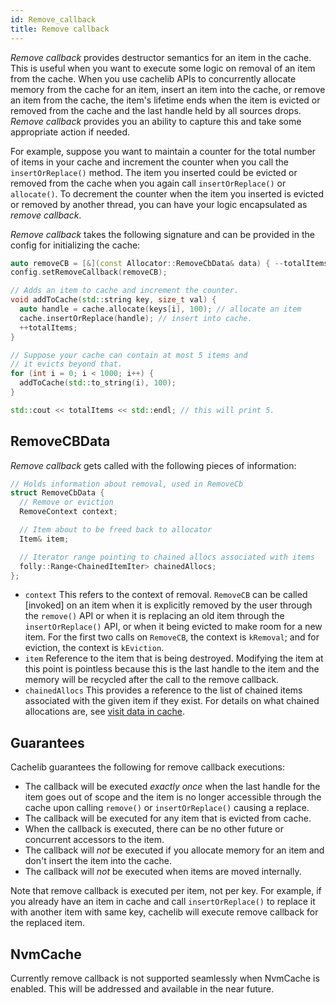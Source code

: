 ```yaml
---
id: Remove_callback
title: Remove callback
---
```


*Remove callback* provides destructor semantics for an item in the cache. This is useful when you want to execute some logic on removal of an item from the cache. When you use cachelib APIs to concurrently allocate memory from the cache for an item, insert an item into the cache, or remove an item from the cache, the item's lifetime ends when the item is evicted or removed from the cache and the last handle held by all sources drops. *Remove callback* provides you an ability to capture this and take some appropriate action if needed.

For example, suppose you want to maintain a counter for the total number of items in your cache and increment the counter when you call the `insertOrReplace()` method. The item you inserted could be evicted or removed from the cache when you again call `insertOrReplace()` or `allocate()`. To decrement the counter when the item you inserted is evicted or removed by another thread, you can have your logic encapsulated as *remove callback*.

*Remove callback* takes the following signature and can be provided in the config for initializing the cache:


```cpp
auto removeCB = [&](const Allocator::RemoveCbData& data) { --totalItems; };
config.setRemoveCallback(removeCB);

// Adds an item to cache and increment the counter.
void addToCache(std::string key, size_t val) {
  auto handle = cache.allocate(keys[i], 100); // allocate an item
  cache.insertOrReplace(handle); // insert into cache.
  ++totalItems;
}

// Suppose your cache can contain at most 5 items and
// it evicts beyond that.
for (int i = 0; i < 1000; i++) {
  addToCache(std::to_string(i), 100);
}

std::cout << totalItems << std::endl; // this will print 5.
```


## RemoveCBData

*Remove callback* gets called with the following pieces of information:


```cpp
// Holds information about removal, used in RemoveCb
struct RemoveCbData {
  // Remove or eviction
  RemoveContext context;

  // Item about to be freed back to allocator
  Item& item;

  // Iterator range pointing to chained allocs associated with items
  folly::Range<ChainedItemIter> chainedAllocs;
};
```


* `context` This refers to the context of removal. `RemoveCB` can be called [invoked] on an item when it is explicitly removed by the user through the `remove()` API or when it is replacing an old item through the `insertOrReplace()` API, or when it being evicted to make room for a new item. For the first two calls on `RemoveCB`, the context is `kRemoval`; and for eviction, the context is `kEviction`.
* `item` Reference to the item that is being destroyed. Modifying the item at this point is pointless because this is the last handle to the item and the memory will be recycled after the call to the remove callback.
* `chainedAllocs` This provides a reference to the list of chained items associated with the given item if they exist. For details on what chained allocations are, see [visit data in cache](Visit_data_in_cache).

## Guarantees

Cachelib guarantees the following for remove callback executions:

* The callback will be executed *exactly once* when the last handle for the item goes out of scope and the item is no longer accessible through the cache upon calling `remove()` or `insertOrReplace()` causing a replace.
* The callback will be executed for any item that is evicted from cache.
* When the callback is executed, there can be no other future or concurrent accessors to the item.
* The callback will *not* be executed if you allocate memory for an item and don't insert the item into the cache.
* The callback will *not* be executed when items are moved internally.

Note that remove callback is executed per item, not per key. For example, if you already have an item in cache and call `insertOrReplace()` to replace it with another item with same key, cachelib will execute remove callback for the replaced item.

## NvmCache

Currently remove callback is not supported seamlessly when NvmCache is enabled. This will be addressed and available in the near future.
